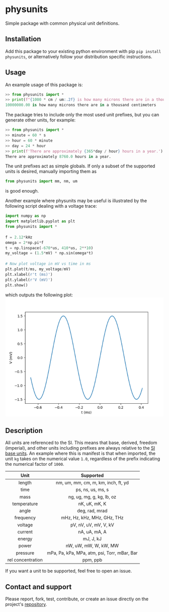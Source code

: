 # physunits

Simple package with common physical unit definitions. 

## Installation
Add this package to your existing python environment with pip
```pip install physunits```, or alternatively follow your distribution specific instructions. 

## Usage
An example usage of this package is:
```python
>> from physunits import *
>> print(f"{1000 * cm / um:.2f} is how many microns there are in a thousand centimeters")
10000000.00 is how many microns there are in a thousand centimeters
```

The package tries to include only the most used unit prefixes, but you can generate other units, for example:
```python
>> from physunits import *
>> minute = 60 * s
>> hour = 60 * minute
>> day = 24 * hour
>> print(f'There are approximately {365*day / hour} hours in a year.')
There are approximately 8760.0 hours in a year.
```
The unit prefixes act as simple globals. If only a subset of the supported units is desired, manually importing them as

```python
from physunits import mm, nm, um
```
is good enough. 

Another example where physunits may be useful is illustrated by the following script dealing with a voltage trace:
```python
import numpy as np
import matplotlib.pyplot as plt
from physunits import *

f = 2.12*kHz
omega = 2*np.pi*f
t = np.linspace(-670*us, 410*us, 2**10)
my_voltage = (1.5*mV) * np.sin(omega*t)

# Now plot voltage in mV vs time in ms
plt.plot(t/ms, my_voltage/mV)
plt.xlabel(r't (ms)')
plt.ylabel(r'V (mV)')
plt.show()
```
which outputs the following plot:
![example_plot](/docs/readme_plot.png)

## Description
All units are referenced to the SI. This means that base, derived, freedom (imperial), and other units including prefixes are always relative to the [SI base units](https://www.nist.gov/pml/weights-and-measures/metric-si/si-units). An example where this is manifest is that when imported, the unit ```kg``` takes on the numerical value ```1.0```, regardless of the prefix indicating the numerical factor of ```1000```.

| Unit        |    Supported    |
| :-------------: |:-------------:|
| length      | nm, um, mm, cm, m, km, inch, ft, yd |
| time      | ps, ns, us, ms, s |
| mass      | ng, ug, mg, g, kg, lb, oz |
| temperature | nK, uK, mK, K |
| angle | deg, rad, mrad |
| frequency | mHz, Hz, kHz, MHz, GHz, THz |
| voltage | pV, nV, uV, mV, V, kV |
| current | nA, uA, mA, A |
| energy | mJ, J, kJ | 
| power | nW, uW, mW, W, kW, MW |
| pressure | mPa, Pa, kPa, MPa, atm, psi, Torr, mBar, Bar |
| rel concentration | ppm, ppb |

If you want a unit to be supported, feel free to open an issue.

## Contact and support
Please report, fork, test, contribute, or create an issue directly on the project's [repository](https://github.com/pacosalces/physunits).